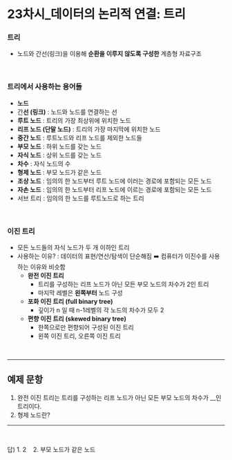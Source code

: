 <!-- @format -->

# **23차시\_데이터의 논리적 연결: 트리**

### 트리

- 노드와 간선(링크)을 이용해 **순환을 이루지 않도록 구성한** 계층형 자료구조

</br>

### 트리에서 사용하는 용어들

- **노드**
- 간**선 (링크)** : 노드와 노드를 연결하는 선
- **루트 노드** : 트리의 가장 최상위에 위치한 노드
- **리프 노드 (단말 노드)** : 트리의 가장 마지막에 위치한 노드
- **중간 노드** : 루트노드와 리프 노드를 제외한 노드들
- **부모 노드** : 하위 노드를 갖는 노드
- **자식 노드** : 상위 노드를 갖는 노드
- **차수** : 자식 노드의 수
- **형제 노드** : 부모 노드가 같은 노드
- **조상 노드** : 임의의 한 노드부터 루트 노드에 이러는 경로에 포함되는 모든 노드
- **자손 노드** : 임의의 한 노드부터 리프 노드에 이르는 경로에 포함되는 모든 노드
- 서브 트리 : 임의의 한 노드를 루트노드로 하는 트리

</br>

### 이진 트리

- 모든 노드들의 자식 노드가 두 개 이하인 트리
- 사용하는 이유? : 데이터의 표현/연산/탐색이 단순해짐 ➡️ 컴퓨터가 이진수를 사용하는 이유와 비슷함
  - **완전 이진 트리**
    - 트리를 구성하는 리프 노드가 아닌 모든 부모 노드의 차수가 2인 트리
    - 마지막 레벨은 **왼쪽부터** 노드 구성
  - **포화 이진 트리 (full binary tree)**
    - 깊이가 n 일 때 n-1레벨의 각 노드의 차수가 모두 2
  - **편향 이진 트리 (skewed binary tree)**
    - 한쪽으로만 편향되어 구성된 이진 트리
    - 왼쪽 이진 트리, 오른쪽 이진 트리

</br>

---

## 예제 문항

1. 완전 이진 트리는 트리를 구성하는 리프 노드가 아닌 모든 부모 노드의 차수가 \_\_인 트리이다.
2. 형제 노드란?

---

</br>

답) 1. 2 &nbsp;&nbsp; 2. 부모 노드가 같은 노드
